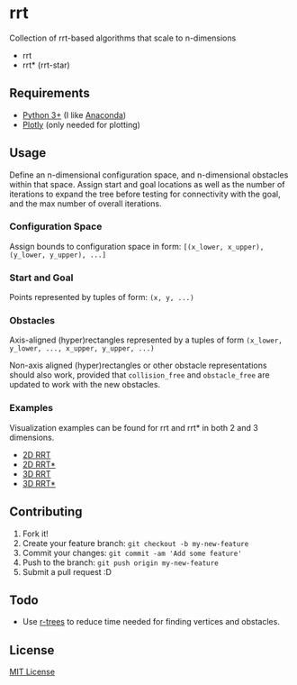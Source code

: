 # rrt
Collection of rrt-based algorithms that scale to n-dimensions
- rrt
- rrt* (rrt-star)

## Requirements
- [Python 3+](https://www.python.org/downloads/) (I like [Anaconda](https://www.continuum.io/downloads))
- [Plotly](https://plot.ly/python/getting-started/) (only needed for plotting)

## Usage
Define an n-dimensional configuration space, and n-dimensional obstacles within that space. Assign start and goal locations as well as the number of iterations to expand the tree before testing for connectivity with the goal, and the max number of overall iterations.

### Configuration Space
Assign bounds to configuration space in form: `[(x_lower, x_upper), (y_lower, y_upper), ...]`

### Start and Goal
Points represented by tuples of form: `(x, y, ...)`

### Obstacles
Axis-aligned (hyper)rectangles represented by a tuples of form `(x_lower, y_lower, ..., x_upper, y_upper, ...)`

Non-axis aligned (hyper)rectangles or other obstacle representations should also work, provided that `collision_free` and `obstacle_free` are updated to work with the new obstacles.

### Examples
Visualization examples can be found for rrt and rrt* in both 2 and 3 dimensions.
- [2D RRT](https://plot.ly/~szanlongo/37/plot/)
- [2D RRT*](https://plot.ly/~szanlongo/39/plot/)
- [3D RRT](https://plot.ly/~szanlongo/41/plot/)
- [3D RRT*](https://plot.ly/~szanlongo/43/plot/)

## Contributing

1. Fork it!
2. Create your feature branch: `git checkout -b my-new-feature`
3. Commit your changes: `git commit -am 'Add some feature'`
4. Push to the branch: `git push origin my-new-feature`
5. Submit a pull request :D

## Todo

- Use [r-trees](https://pypi.python.org/pypi/Rtree/) to reduce time needed for finding vertices and obstacles.

## License

[MIT License](https://github.com/motion-planning/rrt-algorithms/blob/master/LICENSE)
